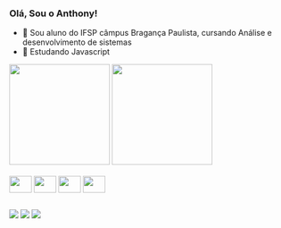 ### Olá, Sou o Anthony!




- 🔭 Sou aluno do IFSP câmpus Bragança Paulista, cursando Análise e desenvolvimento de sistemas
- 🌱 Estudando Javascript



<div>
  <img height="180em" src="https://github-readme-stats.vercel.app/api?username=Anthony-As-2004&show_icons=true&theme=dracula"/>
  
  <img height="180em" src="https://github-readme-stats.vercel.app/api/top-langs/?username=Anthony-As-2004&size_weight=0.5&count_weight=0.5https://github.com/Anthony-As-2004/github-readme-stats&layout=compact&theme=dracula"/>
 
  <div>
  
  <div style="display: inline_block"><br>
    <img align="center" height="30" width="40" src="https://cdn.jsdelivr.net/gh/devicons/devicon/icons/html5/html5-original.svg"/>
    <img align="center" height="30" width="40" src="https://cdn.jsdelivr.net/gh/devicons/devicon/icons/css3/css3-original.svg"/>
    <img align="center" height="30" width="40" src="https://cdn.jsdelivr.net/gh/devicons/devicon/icons/bootstrap/bootstrap-original.svg"/>
    <img align="center" height="30" width="40" src="https://cdn.jsdelivr.net/gh/devicons/devicon/icons/c/c-original.svg"/>
  </div>
  
  ##
  
  <div>
    <a href="https://www.linkedin.com/in/anthony-augusto-silva-a42617279/" target="_blank"><img src="https://img.shields.io/badge/LinkedIn-0077B5?style=for-the-badge&logo=linkedin&logoColor=white"></a>
    <a href="mailto:anthony.as2004@gmail.com"><img src="https://img.shields.io/badge/Gmail-D14836?style=for-the-badge&logo=gmail&logoColor=white" target="_blank"></a>
    <a href="https://www.codewars.com/users/Anthony-As-2004" target="_blank"><img src="https://img.shields.io/badge/Codewars-B1361E?style=for-the-badge&logo=Codewars&logoColor=white"></a>
    </div>                                               
  
